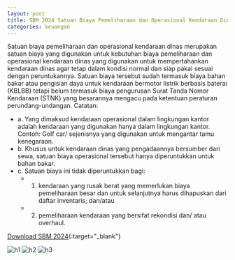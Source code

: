 ```yaml
---
layout: post
title: SBM 2024 Satuan Biaya Pemeliharaan dan Operasional Kendaraan Dinas
categories: keuangan
---
```


Satuan biaya pemeliharaan dan operasional kendaraan dinas merupakan satuan biaya yang digunakan untuk kebutuhan biaya pemeliharaan dan operasional kendaraan dinas yang digunakan untuk mempertahankan kendaraan dinas agar tetap dalam kondisi normal dan siap pakai sesuai dengan peruntukannya. Satuan biaya tersebut sudah termasuk biaya bahan bakar atau pengisian daya untuk kendaraan bermotor listrik berbasis baterai (KBLBB) tetapi belum termasuk biaya pengurusan Surat Tanda Nomor Kendaraan (STNK) yang besarannya mengacu pada ketentuan peraturan perundang-undangan. Catatan:
- a. Yang dimaksud kendaraan operasional dalam lingkungan kantor adalah kendaraan yang digunakan hanya dalam lingkungan kantor. Contoh: Golf car/ sejenisnya yang digunakan untuk mengantar tamu kenegaraan.
- b. Khusus untuk kendaraan dinas yang pengadaannya bersumber dari sewa, satuan biaya operasional tersebut hanya diperuntukkan untuk bahan bakar.
- c. Satuan biaya ini tidak diperuntukkan bagi:
   - 1) kendaraan yang rusak berat yang memerlukan biaya pemeliharaan besar dan untuk selanjutnya harus dihapuskan dari daftar inventaris; dan/atau
   - 2) pemeliharaan kendaraan yang bersifat rekondisi dan/ atau overhaul.

[Download SBM 2024](https://jdih.kemenkeu.go.id/download/8be2507a-7c39-480f-b271-88e74e59e272/2023pmkeuangan049.pdf){:target="_blank"}

![h1](https://blogger.googleusercontent.com/img/b/R29vZ2xl/AVvXsEhgZEzjdbLRKtji-acLSF96cASMCW3Kt8GqjJ774CBqW3dN3qqxpuonwMMEn3keWyE38w17IbezO5TEePspO0tokwIVR2Dpk-FmaZ3Safgw3aBKw87-hK9bGnVm04wNS-ait5MpeJwTRyfsG0QSiqvCbXixMT0gCBEatfisNBza4saEPQ/s1600/SBM_2024_2_Page_21.jpg)
![h2](https://blogger.googleusercontent.com/img/b/R29vZ2xl/AVvXsEi4NUHAg92uZuMvwIYn-A8rh1GJ8TMN-2ltKE_5H20HNP7M33rD3_xz44rtz_HEodgJ3tSeE6XIE2Sn3TOvo3DdwuToFKOvFajCB6PJZ7Binv3402ACdtzFg-1QMLqrm9-2TQI686BjeHJWea7a1dDU7IerNCp7AQFDVNN8poOhow7zKQ/s1600/SBM_2024_2_Page_22.jpg)
![h3](https://blogger.googleusercontent.com/img/b/R29vZ2xl/AVvXsEgUGT_IWw68a0_OFnhc7n14uBBQq3NNPFLnkxrbotQJHL5_TFRUdAIJhQAm_hbcWQmtoG2debxUHyjpsi5CdXC3Ssz4cDLJk51Fh3lV4S9Bp9nf78oLdqetgto4oKsiRmY-MtZweEGxR8qk7GP6Fa1djgaJCurHGvn3_D79X1TYuTE_eg/s1600/SBM_2024_2_Page_23.jpg)